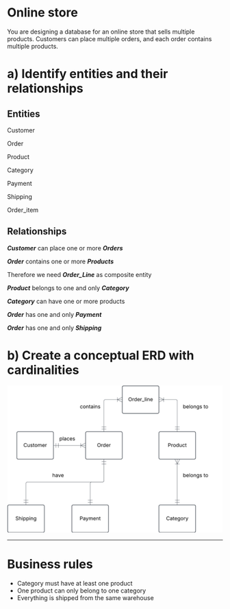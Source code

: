 # Online store
You are designing a database for an online store that sells multiple products. Customers can place multiple orders, and each order contains multiple products.

# a) Identify entities and their relationships

## Entities

Customer

Order

Product

Category

Payment

Shipping

Order_item

## Relationships

***Customer*** can place one or more ***Orders***

***Order*** contains one or more ***Products***

Therefore we need ***Order_Line*** as composite entity

***Product*** belongs to one and only ***Category***

***Category*** can have one or more products

***Order*** has one and only ***Payment***

***Order*** has one and only ***Shipping***


# b) Create a conceptual ERD with cardinalities

<img src = "../../assets/updated_exercise_4_v2.png" width=600>

---

# Business rules

- Category must have at least one product
- One product can only belong to one category
- Everything is shipped from the same warehouse
